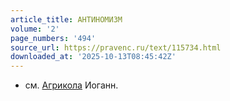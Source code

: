 ```yaml
---
article_title: АНТИНОМИЗМ
volume: '2'
page_numbers: '494'
source_url: https://pravenc.ru/text/115734.html
downloaded_at: '2025-10-13T08:45:42Z'
---
```


- см. [Агрикола](https://pravenc.ru/text/Агрикола.html) Иоганн.
